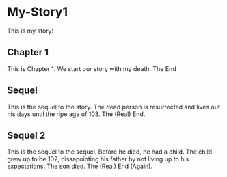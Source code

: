 # My-Story1
This is my story!

## Chapter 1
This is Chapter 1.
We start our story with my death.
The End

## Sequel
This is the sequel to the story.
The dead person is resurrected and lives out his days until the ripe age of 103. The (Real) End.

## Sequel 2
This is the sequel to the sequel.
Before he died, he had a child.
The child grew up to be 102, dissapointing his father by not living up to his expectations. The son died.
The (Real) End (Again).
